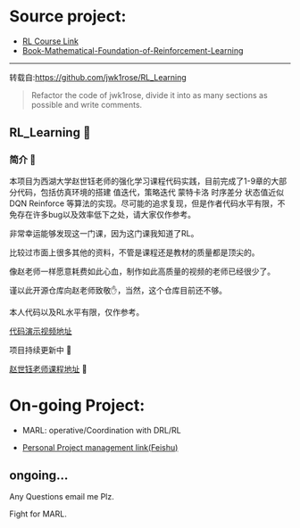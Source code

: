 # Source project:
- [RL Course Link](https://www.bilibili.com/video/BV1sd4y167NS)
- [Book-Mathematical-Foundation-of-Reinforcement-Learning](https://github.com/MathFoundationRL/Book-Mathematical-Foundation-of-Reinforcement-Learning?tab=readme-ov-file)

---

转载自:https://github.com/jwk1rose/RL_Learning

>Refactor the code of jwk1rose, divide it into as many sections as possible and write comments.

##  RL_Learning 🎉️

### 简介 📖

本项目为西湖大学赵世钰老师的强化学习课程代码实践，目前完成了1-9章的大部分代码，包括仿真环境的搭建 值迭代，策略迭代 蒙特卡洛 时序差分 状态值近似 DQN Reinforce 等算法的实现。尽可能的追求复现，但是作者代码水平有限，不免存在许多bug以及效率低下之处，请大家仅作参考。

非常幸运能够发现这一门课，因为这门课我知道了RL。

比较过市面上很多其他的资料，不管是课程还是教材的质量都是顶尖的。

像赵老师一样愿意耗费如此心血，制作如此高质量的视频的老师已经很少了。

谨以此开源仓库向赵老师致敬✋，当然，这个仓库目前还不够。

本人代码以及RL水平有限，仅作参考。

[代码演示视频地址](https://www.bilibili.com/video/BV1HX4y1H7uR)

项目持续更新中 🚶


[赵世钰老师课程地址](https://www.bilibili.com/video/BV1sd4y167NS) 💌


# On-going Project:

- MARL: operative/Coordination with DRL/RL

- [Personal Project management link(Feishu)](https://m6tsmtxj3r.feishu.cn/docx/KKLTdnhpyo6ijOxJQUncwkYynzf?from=from_copylink)

ongoing...
---
Any Questions email me Plz.

Fight for MARL.
